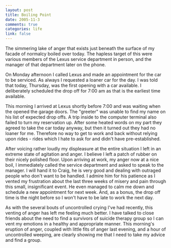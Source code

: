 ```yaml
--- 
layout: post
title: Boiling Point
date: 2005-11-3
comments: true
categories: life
link: false
---
```

The simmering lake of anger that exists just beneath the surface of my facade of normalcy boiled over today. The hapless target of this were various members of the Lexus service department in person, and the manager of that department later on the phone.

On Monday afternoon I called Lexus and made an appointment for the car to be serviced. As always I requested a loaner car for the day. I was told that today, Thursday, was the first opening with a car available. I deliberately scheduled the drop off for 7:00 am as that is the earliest time available.

This morning I arrived at Lexus shortly before 7:00 and was waiting when the opened the garage doors. The "greeter" was unable to find my name on his list of expected drop offs. A trip inside to the computer terminal also failed to turn my reservation up. After some heated words on my part they agreed to take the car today anyway, but then it turned out they had no loaner for me. Therefore no way to get to work and back without relying upon rides - rides which I hate to ask for and didn't have pre-established.

After voicing rather loudly my displeasure at the entire situation I left in an extreme state of agitation and anger. I believe I left a patch of rubber on their nicely polished floor. Upon arriving at work, my anger now at a nice boil, I immediately called the service department and asked to speak to the manager. I will hand it to Craig, he is very good and dealing with outraged people who don't want to be handled. I admire him for his patience as I vented my frustration about the last three weeks of misery and pain through this small, insignificant event. He even managed to calm me down and schedule a new appointment for next week. And, as a bonus, the drop off time is the night before so I won't have to be late to work the next day.

As with the several bouts of uncontrolled crying I've had recently, this venting of anger has left me feeling much better. I have talked to close friends about the need to find a survivors of suicide therapy group so I can vent my emotions in a healthy and appropriate manner. This morning's eruption of anger, coupled with little fits of anger last evening, and a hour of uncontrolled weeping, are clearly showing me that I need to take my advice and find a group.
